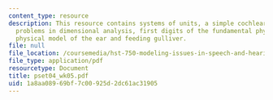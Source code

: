 ```yaml
---
content_type: resource
description: This resource contains systems of units, a simple cochlear model, short
  problems in dimensional analysis, first digits of the fundamental physical constants,
  physical model of the ear and feeding gulliver.
file: null
file_location: /coursemedia/hst-750-modeling-issues-in-speech-and-hearing-spring-2006/1a8aa08969bf7c00925d2dc61ac31905_pset04_wk05.pdf
file_type: application/pdf
resourcetype: Document
title: pset04_wk05.pdf
uid: 1a8aa089-69bf-7c00-925d-2dc61ac31905
---
```

